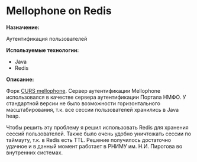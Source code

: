# Mellophone on Redis

**Назначение:**

Аутентификация пользователей

**Используемые технологии:**

* Java
* Redis

**Описание:**

Форк [CURS mellophone](https://github.com/CourseOrchestra/mellophone). Сервер аутентификации Mellophone использовался в качестве сервера аутентификации Портала НМФО. У стандартной версии не было возможности горизонтального масштабирования, т.к. все сессии пользователей хранились в Java heap.

Чтобы решить эту проблему я решил использовать Redis для хранения сессий пользователей. Также было очень удобно уничтожать сессии по таймауту, т.к. в Redis есть TTL. Решение получилось достаточно удачное и в данный момент работает в РНИМУ им. Н.И. Пирогова во внутренних системах.